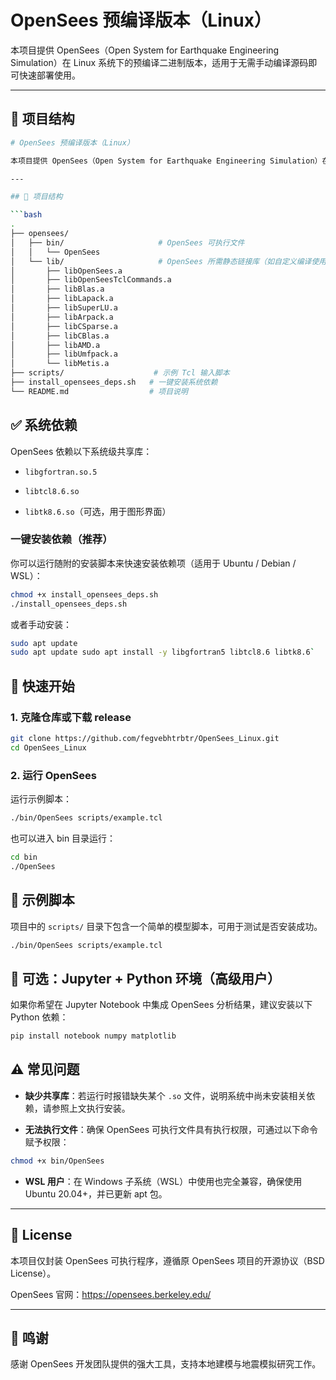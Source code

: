 # OpenSees 预编译版本（Linux）

本项目提供 OpenSees（Open System for Earthquake Engineering Simulation）在 Linux 系统下的预编译二进制版本，适用于无需手动编译源码即可快速部署使用。

---

## 📁 项目结构

```bash
# OpenSees 预编译版本（Linux）

本项目提供 OpenSees（Open System for Earthquake Engineering Simulation）在 Linux 系统下的预编译版本，包含主程序与相关静态链接库，适用于科研人员快速部署与运行地震模拟分析。

---

## 📁 项目结构

```bash
.
├── opensees/
│   ├── bin/                     # OpenSees 可执行文件
│   │   └── OpenSees
│   └── lib/                     # OpenSees 所需静态链接库（如自定义编译使用）
│       ├── libOpenSees.a
│       ├── libOpenSeesTclCommands.a
│       ├── libBlas.a
│       ├── libLapack.a
│       ├── libSuperLU.a
│       ├── libArpack.a
│       ├── libCSparse.a
│       ├── libCBlas.a
│       ├── libAMD.a
│       ├── libUmfpack.a
│       └── libMetis.a
├── scripts/                    # 示例 Tcl 输入脚本
├── install_opensees_deps.sh   # 一键安装系统依赖
└── README.md                  # 项目说明

```

## ✅ 系统依赖

OpenSees 依赖以下系统级共享库：

- `libgfortran.so.5`
    
- `libtcl8.6.so`
    
- `libtk8.6.so`（可选，用于图形界面）
    

### 一键安装依赖（推荐）

你可以运行随附的安装脚本来快速安装依赖项（适用于 Ubuntu / Debian / WSL）：
```bash
chmod +x install_opensees_deps.sh
./install_opensees_deps.sh
```

或者手动安装：
```bash
sudo apt update
sudo apt update sudo apt install -y libgfortran5 libtcl8.6 libtk8.6`
```

## 🚀 快速开始

### 1. 克隆仓库或下载 release
```bash
git clone https://github.com/fegvebhtrbtr/OpenSees_Linux.git
cd OpenSees_Linux
```

### 2. 运行 OpenSees

运行示例脚本：
```bash
./bin/OpenSees scripts/example.tcl
```

也可以进入 bin 目录运行：
```bash
cd bin
./OpenSees
```

## 🧪 示例脚本

项目中的 `scripts/` 目录下包含一个简单的模型脚本，可用于测试是否安装成功。
```bash
./bin/OpenSees scripts/example.tcl
```

## 🐍 可选：Jupyter + Python 环境（高级用户）

如果你希望在 Jupyter Notebook 中集成 OpenSees 分析结果，建议安装以下 Python 依赖：
```bash
pip install notebook numpy matplotlib
```


## ⚠️ 常见问题

- **缺少共享库**：若运行时报错缺失某个 `.so` 文件，说明系统中尚未安装相关依赖，请参照上文执行安装。
    
- **无法执行文件**：确保 OpenSees 可执行文件具有执行权限，可通过以下命令赋予权限：
```bash
chmod +x bin/OpenSees
```
- **WSL 用户**：在 Windows 子系统（WSL）中使用也完全兼容，确保使用 Ubuntu 20.04+，并已更新 apt 包。
    

---

## 📄 License

本项目仅封装 OpenSees 可执行程序，遵循原 OpenSees 项目的开源协议（BSD License）。

OpenSees 官网：https://opensees.berkeley.edu/

---

## 🙌 鸣谢

感谢 OpenSees 开发团队提供的强大工具，支持本地建模与地震模拟研究工作。
